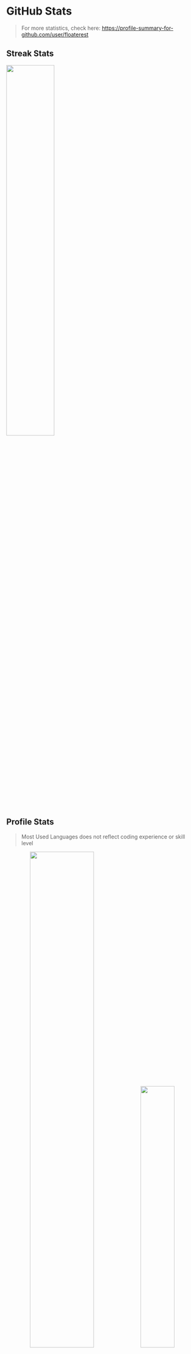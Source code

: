 # GitHub Stats
> For more statistics, check here: https://profile-summary-for-github.com/user/floaterest

## Streak Stats
<img align="center" width="50%" src="http://github-readme-streak-stats.herokuapp.com/?user=floaterest&hide_border=true&background=222222&currStreakNum=ffffff&sideNums=f2f2f2&currStreakLabel=fce566&dates=b0acb5&sideLabels=fce566&stroke=ffffff&ring=39c5bb&fire=fc618d">

## Profile Stats
> Most Used Languages does not reflect coding experience or skill level
<div align="center">
    <!-- stats is 495x195, top-langs is 350x190 -->
    <!-- to make it equal height and perserve ratio, top-langs becomes 359x195 -->
    <!-- therefore stats will take 495/(495+359) = 58% of width-->
    <!-- finally, make it 57.85% because of gaps-->
    <img width="57.85%" src="https://github-readme-stats.vercel.app/api?username=floaterest&hide_border=true&bg_color=222222&title_color=39c5bb&text_color=f2f2f2&icon_color=fce566&show_icons=true&count_private=true&include_all_commits=true"><!--
    --><img width="42%" src="https://github-readme-stats.vercel.app/api/top-langs/?username=floaterest&hide_border=true&bg_color=222222&title_color=39c5bb&text_color=f2f2f2&langs_count=10&layout=compact">
</div>

## Contribution Graph
<img width="100%" src="https://activity-graph.herokuapp.com/graph?username=floaterest&hide_border=true&bg_color=222222&color=39c5bb&line=fce566&point=f2f2f2&area=true&area_color=fce566">

